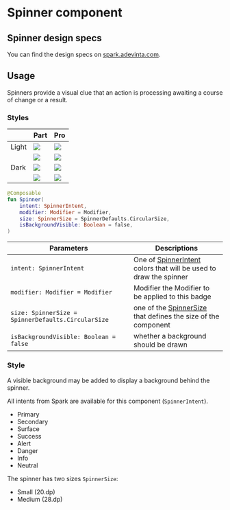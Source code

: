 # Spinner component

## Spinner design specs

You can find the design specs
on [spark.adevinta.com](https://spark.adevinta.com/1186e1705/p/7651da-spinner/b/387bf3).

## Usage

Spinners provide a visual clue that an action is processing awaiting a course of change or a result.

### Styles

|       | Part                                                                                                                                                                            | Pro                                                                                                                                                                            |
|-------|---------------------------------------------------------------------------------------------------------------------------------------------------------------------------------|--------------------------------------------------------------------------------------------------------------------------------------------------------------------------------|
| Light | ![](../../../../../../../../../spark-screenshot-testing/src/test/snapshots/images/com.adevinta.spark_PreviewScreenshotTests_preview_tests_spinner_spinnermedium_part_light.png) | ![](../../../../../../../../../spark-screenshot-testing/src/test/snapshots/images/com.adevinta.spark_PreviewScreenshotTests_preview_tests_spinner_spinnermedium_pro_light.png) |
|       | ![](../../../../../../../../../spark-screenshot-testing/src/test/snapshots/images/com.adevinta.spark_PreviewScreenshotTests_preview_tests_spinner_spinnersmall_part_light.png)  | ![](../../../../../../../../../spark-screenshot-testing/src/test/snapshots/images/com.adevinta.spark_PreviewScreenshotTests_preview_tests_spinner_spinnersmall_pro_light.png)  |
| Dark  | ![](../../../../../../../../../spark-screenshot-testing/src/test/snapshots/images/com.adevinta.spark_PreviewScreenshotTests_preview_tests_spinner_spinnermedium_part_dark.png)  | ![](../../../../../../../../../spark-screenshot-testing/src/test/snapshots/images/com.adevinta.spark_PreviewScreenshotTests_preview_tests_spinner_spinnermedium_pro_dark.png)  |
|       | ![](../../../../../../../../../spark-screenshot-testing/src/test/snapshots/images/com.adevinta.spark_PreviewScreenshotTests_preview_tests_spinner_spinnersmall_part_dark.png)   | ![](../../../../../../../../../spark-screenshot-testing/src/test/snapshots/images/com.adevinta.spark_PreviewScreenshotTests_preview_tests_spinner_spinnersmall_pro_dark.png)   |

```kotlin
@Composable
fun Spinner(
    intent: SpinnerIntent,
    modifier: Modifier = Modifier,
    size: SpinnerSize = SpinnerDefaults.CircularSize,
    isBackgroundVisible: Boolean = false,
)
```

| Parameters                                         | Descriptions                                                                          |
|----------------------------------------------------|---------------------------------------------------------------------------------------|
| `intent: SpinnerIntent`                            | One of [SpinnerIntent](SpinnerIntent.kt) colors that will be used to draw the spinner |
| `modifier: Modifier = Modifier`                    | Modifier the Modifier to be applied to this badge                                     |                                                                                                                     |
| `size: SpinnerSize = SpinnerDefaults.CircularSize` | one of the [SpinnerSize](SpinnerDefaults.kt) that defines the size of the component   |
| `isBackgroundVisible: Boolean = false`             | whether a background should be drawn                                                  |

### Style

A visible background may be added to display a background behind the spinner.

All intents from Spark are available for this component (`SpinnerIntent`).
- Primary
- Secondary
- Surface
- Success
- Alert
- Danger
- Info
- Neutral

The spinner has two sizes `SpinnerSize`:
- Small (20.dp)
- Medium (28.dp)
